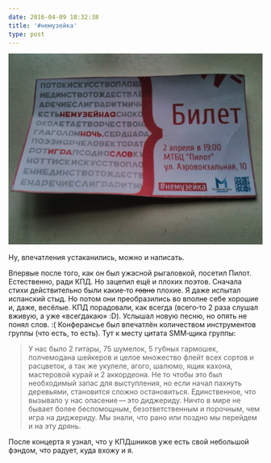```yaml
---
date: 2016-04-09 18:32:38
title: '#немузейка'
type: post
---
```


![Билет на немузейку](nemuzejka-02042016.jpg)

Ну, впечатления устаканились, можно и написать.

Впервые после того, как он был ужасной рыгаловкой, посетил Пилот. Естественно, ради КПД. Но зацепил
ещё и плохих поэтов. Сначала стихи действительно были какие‐то ~~говно~~ плохие. Я даже испытал
испанский стыд. Но потом они преобразились во вполне себе хорошие и, даже, весёлые. КПД порадовали,
как всегда (всего‐то 2 раза слушал вживую, а уже «всегдакаю» :D). Услышал новую песню, но опять не
понял слов. :( Конферансье был впечатлён количеством инструментов группы (что есть, то есть). Тут к
месту цитата SMM‐щика группы:

> У нас было 2 гитары, 75 шумелок, 5 губных гармошек, полчемодана шейкеров и целое множество флейт
> всех сортов и расцветок, а так же укулеле, агого, шалюмо, ящик кахона, мастеровой курай и 2
> аккордеона. Не то чтобы это был необходимый запас для выступления, но если начал пахнуть
> деревьями, становится сложно остановиться. Единственное, что вызывало у нас опасение — это
> диджериду. Ничто в мире не бывает более беспомощным, безответственным и порочным, чем игра на
> диджериду. Мы знали, что рано или поздно мы перейдем и на эту дрянь.

После концерта я узнал, что у КПДшников уже есть свой небольшой фэндом, что радует, куда вхожу и я.
